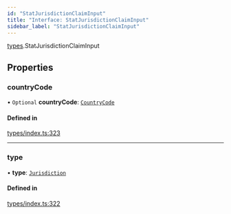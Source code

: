 ```yaml
---
id: "StatJurisdictionClaimInput"
title: "Interface: StatJurisdictionClaimInput"
sidebar_label: "StatJurisdictionClaimInput"
---
```


[types](../../../modules/Types/Types.md).StatJurisdictionClaimInput

## Properties

### countryCode

• `Optional` **countryCode**: [`CountryCode`](../../../enums/Generated/Types/CountryCode/CountryCode.md)

#### Defined in

[types/index.ts:323](https://github.com/PolymeshAssociation/polymesh-sdk/blob/daafaa68f/src/types/index.ts#L323)

___

### type

• **type**: [`Jurisdiction`](../../../enums/Types/ClaimType/ClaimType.md#jurisdiction)

#### Defined in

[types/index.ts:322](https://github.com/PolymeshAssociation/polymesh-sdk/blob/daafaa68f/src/types/index.ts#L322)

